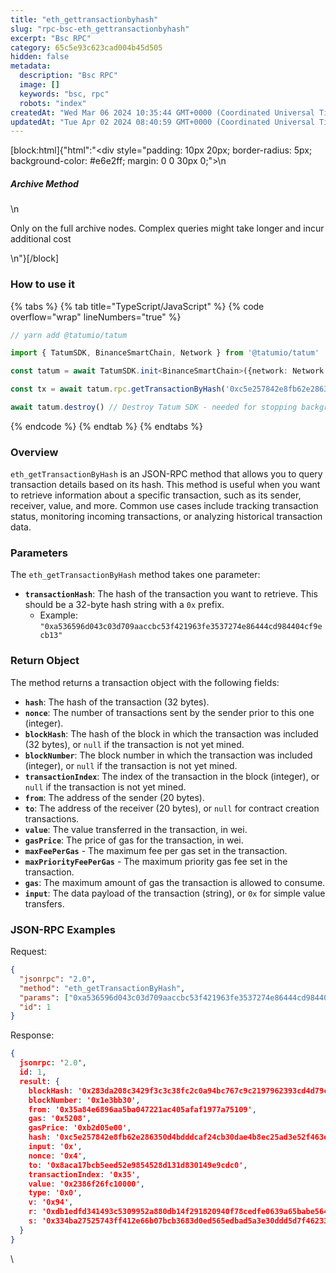 ```yaml
---
title: "eth_gettransactionbyhash"
slug: "rpc-bsc-eth_gettransactionbyhash"
excerpt: "Bsc RPC"
category: 65c5e93c623cad004b45d505
hidden: false
metadata: 
  description: "Bsc RPC"
  image: []
  keywords: "bsc, rpc"
  robots: "index"
createdAt: "Wed Mar 06 2024 10:35:44 GMT+0000 (Coordinated Universal Time)"
updatedAt: "Tue Apr 02 2024 08:40:59 GMT+0000 (Coordinated Universal Time)"
---
```

[block:html]{"html":"<div style=\"padding: 10px 20px; border-radius: 5px; background-color: #e6e2ff; margin: 0 0 30px 0;\">\n  <h5>Archive Method</h5>\n  <p>Only on the full archive nodes. Complex queries might take longer and incur additional cost</p>\n</div>"}[/block]

### How to use it

{% tabs %}
{% tab title="TypeScript/JavaScript" %}
{% code overflow="wrap" lineNumbers="true" %}
```typescript
// yarn add @tatumio/tatum

import { TatumSDK, BinanceSmartChain, Network } from '@tatumio/tatum'

const tatum = await TatumSDK.init<BinanceSmartChain>({network: Network.BINANCE_SMART_CHAIN})

const tx = await tatum.rpc.getTransactionByHash('0xc5e257842e8fb62e286350d4bdddcaf24cb30dae4b8ec25ad3e52f463e16e656')

await tatum.destroy() // Destroy Tatum SDK - needed for stopping background jobs
```
{% endcode %}
{% endtab %}
{% endtabs %}

### Overview

`eth_getTransactionByHash` is an JSON-RPC method that allows you to query transaction details based on its hash. This method is useful when you want to retrieve information about a specific transaction, such as its sender, receiver, value, and more. Common use cases include tracking transaction status, monitoring incoming transactions, or analyzing historical transaction data.

### Parameters

The `eth_getTransactionByHash` method takes one parameter:

* **`transactionHash`**: The hash of the transaction you want to retrieve. This should be a 32-byte hash string with a `0x` prefix.
  * Example: `"0xa536596d043c03d709aaccbc53f421963fe3537274e86444cd984404cf9ecb13"`

### Return Object

The method returns a transaction object with the following fields:

* **`hash`**: The hash of the transaction (32 bytes).
* **`nonce`**: The number of transactions sent by the sender prior to this one (integer).
* **`blockHash`**: The hash of the block in which the transaction was included (32 bytes), or `null` if the transaction is not yet mined.
* **`blockNumber`**: The block number in which the transaction was included (integer), or `null` if the transaction is not yet mined.
* **`transactionIndex`**: The index of the transaction in the block (integer), or `null` if the transaction is not yet mined.
* **`from`**: The address of the sender (20 bytes).
* **`to`**: The address of the receiver (20 bytes), or `null` for contract creation transactions.
* **`value`**: The value transferred in the transaction, in wei.
* **`gasPrice`**: The price of gas for the transaction, in wei.
* **`maxFeePerGas`** - The maximum fee per gas set in the transaction.
* **`maxPriorityFeePerGas`** - The maximum priority gas fee set in the transaction.
* **`gas`**: The maximum amount of gas the transaction is allowed to consume.
* **`input`**: The data payload of the transaction (string), or `0x` for simple value transfers.

### JSON-RPC Examples

Request:

```json
{
  "jsonrpc": "2.0",
  "method": "eth_getTransactionByHash",
  "params": ["0xa536596d043c03d709aaccbc53f421963fe3537274e86444cd984404cf9ecb13"],
  "id": 1
}
```

Response:

```json
{
  jsonrpc: '2.0',
  id: 1,
  result: {
    blockHash: '0x283da208c3429f3c3c38fc2c0a94bc767c9c2197962393cd4d79c6d6f2938b48',
    blockNumber: '0x1e3bb30',
    from: '0x35a84e6896aa5ba047221ac405afaf1977a75109',
    gas: '0x5208',
    gasPrice: '0xb2d05e00',
    hash: '0xc5e257842e8fb62e286350d4bdddcaf24cb30dae4b8ec25ad3e52f463e16e656',
    input: '0x',
    nonce: '0x4',
    to: '0x8aca17bcb5eed52e9854528d131d830149e9cdc0',
    transactionIndex: '0x35',
    value: '0x2386f26fc10000',
    type: '0x0',
    v: '0x94',
    r: '0xdb1edfd341493c5309952a880db14f291820940f78cedfe0639a65babe564c5a',
    s: '0x334ba27525743ff412e66b07bcb3683d0ed565edbad5a3e30ddd5d7f46233818'
  }
}
```

\
